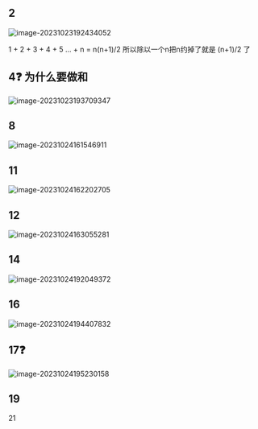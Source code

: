 ## 2

![image-20231023192434052](/Users/yuebinghui/Documents/program/github/note/images/image-20231023192434052.png)

1 + 2 + 3 + 4 + 5 ... + n  =  n(n+1)/2   所以除以一个n把n约掉了就是    (n+1)/2  了

## 4❓ 为什么要做和

![image-20231023193709347](/Users/yuebinghui/Documents/program/github/note/images/image-20231023193709347.png)

## 8

![image-20231024161546911](/Users/yuebinghui/Documents/program/github/note/images/image-20231024161546911.png)

## 11

![image-20231024162202705](/Users/yuebinghui/Documents/program/github/note/images/image-20231024162202705.png)

## 12

![image-20231024163055281](/Users/yuebinghui/Documents/program/github/note/images/image-20231024163055281.png)

## 14

![image-20231024192049372](/Users/yuebinghui/Documents/program/github/note/images/image-20231024192049372.png)

## 16

![image-20231024194407832](/Users/yuebinghui/Documents/program/github/note/images/image-20231024194407832.png)

## 17❓

![image-20231024195230158](/Users/yuebinghui/Documents/program/github/note/images/image-20231024195230158.png)

## 19

21